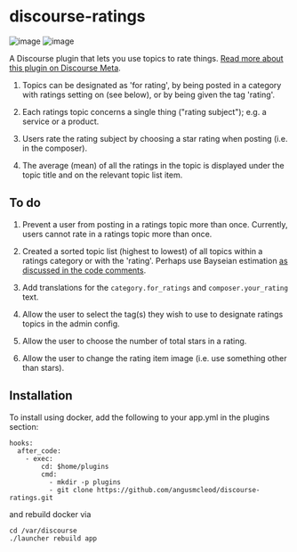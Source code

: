 # discourse-ratings

![image](https://github.com/paviliondev/discourse-ratings/actions/workflows/plugin-tests.yml/badge.svg) ![image](https://github.com/paviliondev/discourse-ratings/actions/workflows/plugin-linting.yml/badge.svg)

A Discourse plugin that lets you use topics to rate things. [Read more about this plugin on Discourse Meta](https://meta.discourse.org/t/topic-star-ratings/39578).

1. Topics can be designated as 'for rating', by being posted in a category with ratings setting on (see below), or by being given the tag 'rating'.

2. Each ratings topic concerns a single thing ("rating subject"); e.g. a service or a product.

3. Users rate the rating subject by choosing a star rating when posting (i.e. in the composer).

4. The average (mean) of all the ratings in the topic is displayed under the topic title and on the relevant topic list item.  

## To do

1. Prevent a user from posting in a ratings topic more than once. Currently, users cannot rate in a ratings topic more than once.

2. Created a sorted topic list (highest to lowest) of all topics within a ratings category or with the 'rating'. Perhaps use Bayseian estimation [as discussed in the code comments](https://github.com/angusmcleod/discourse-ratings/blob/master/plugin.rb#L40).

3. Add translations for the ``category.for_ratings`` and ``composer.your_rating`` text.

4. Allow the user to select the tag(s) they wish to use to designate ratings topics in the admin config.

5. Allow the user to choose the number of total stars in a rating.

6. Allow the user to change the rating item image (i.e. use something other than stars).

## Installation

To install using docker, add the following to your app.yml in the plugins section:

```
hooks:
  after_code:
    - exec:
        cd: $home/plugins
        cmd:
          - mkdir -p plugins
          - git clone https://github.com/angusmcleod/discourse-ratings.git
```

and rebuild docker via

```
cd /var/discourse
./launcher rebuild app
```

